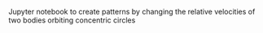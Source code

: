 Jupyter notebook to create patterns by changing the relative velocities of two bodies orbiting concentric circles
